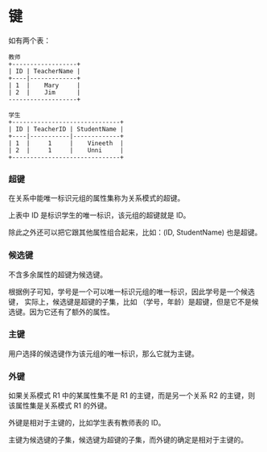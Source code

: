 # 键

如有两个表：

```
教师
+------------------+
| ID | TeacherName | 
+----|-------------+
| 1  |    Mary     |
| 2  |    Jim      |
-------------------+

学生
+------------------------------+
| ID | TeacherID | StudentName | 
+----|-----------|-------------+            
| 1  |     1     |    Vineeth  |
| 2  |     1     |    Unni     |
+------------------------------+
```

### 超键

在关系中能唯一标识元组的属性集称为关系模式的超键。

上表中 ID 是标识学生的唯一标识，该元组的超键就是 ID。

除此之外还可以把它跟其他属性组合起来，比如：(ID, StudentName) 也是超键。

### 候选键

不含多余属性的超键为候选键。

根据例子可知，学号是一个可以唯一标识元组的唯一标识，因此学号是一个候选键，
实际上，候选键是超键的子集，比如 （学号，年龄）是超键，但是它不是候选键。因为它还有了额外的属性。

### 主键

用户选择的候选键作为该元组的唯一标识，那么它就为主键。

### 外键

如果关系模式 R1 中的某属性集不是 R1 的主键，而是另一个关系 R2 的主键，则该属性集是关系模式 R1 的外键。

外键是相对于主键的，比如学生表有教师表的 ID。


主键为候选键的子集，候选键为超键的子集，而外键的确定是相对于主键的。


